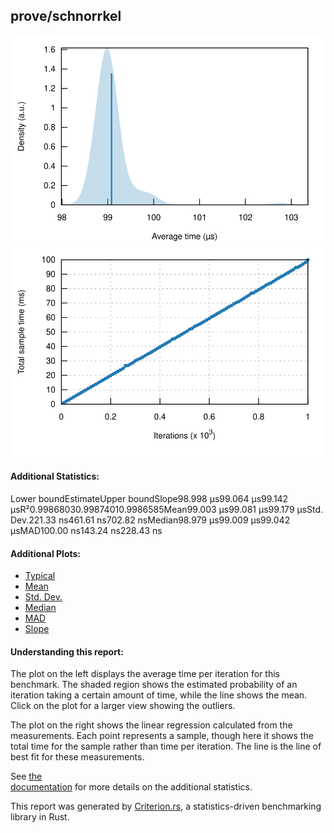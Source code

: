 ## prove/schnorrkel

[![PDF of Slope](pdf_small.svg)](pdf.svg)[![Regression](regression_small.svg)](regression.svg)

#### Additional Statistics:

Lower boundEstimateUpper boundSlope98.998 µs99.064 µs99.142 µsR²0.99868030.99874010.9986585Mean99.003 µs99.081 µs99.179 µsStd. Dev.221.33 ns461.61 ns702.82 nsMedian98.979 µs99.009 µs99.042 µsMAD100.00 ns143.24 ns228.43 ns

#### Additional Plots:

- [Typical](typical.svg)
- [Mean](mean.svg)
- [Std. Dev.](SD.svg)
- [Median](median.svg)
- [MAD](MAD.svg)
- [Slope](slope.svg)

#### Understanding this report:

The plot on the left displays the average time per iteration for this benchmark. The shaded region
shows the estimated probability of an iteration taking a certain amount of time, while the line
shows the mean. Click on the plot for a larger view showing the outliers.

The plot on the right shows the linear regression calculated from the measurements. Each point
represents a sample, though here it shows the total time for the sample rather than time per
iteration. The line is the line of best fit for these measurements.

See [the\
documentation](https://bheisler.github.io/criterion.rs/book/user_guide/command_line_output.md#additional-statistics) for more details on the additional statistics.

This report was generated by
[Criterion.rs](https://github.com/bheisler/criterion.rs), a statistics-driven benchmarking
library in Rust.

